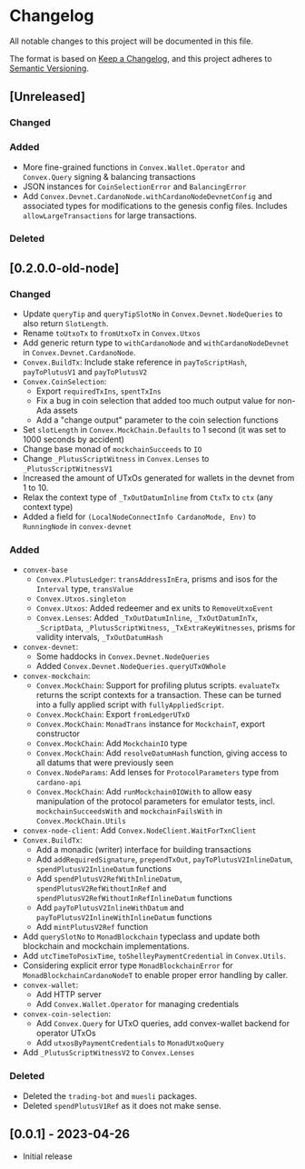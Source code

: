 # Changelog

All notable changes to this project will be documented in this file.

The format is based on [Keep a Changelog](https://keepachangelog.com/en/1.1.0/),
and this project adheres to [Semantic Versioning](https://semver.org/spec/v2.0.0.html).

## [Unreleased]

### Changed

### Added

- More fine-grained functions in `Convex.Wallet.Operator` and `Convex.Query` signing & balancing transactions
- JSON instances for `CoinSelectionError` and `BalancingError`
- Add `Convex.Devnet.CardanoNode.withCardanoNodeDevnetConfig` and associated types for modifications to the genesis config files. Includes `allowLargeTransactions` for large transactions.

### Deleted

## [0.2.0.0-old-node]

### Changed

* Update `queryTip` and `queryTipSlotNo` in `Convex.Devnet.NodeQueries` to also return `SlotLength`.
* Rename `toUtxoTx` to `fromUtxoTx` in `Convex.Utxos`
* Add generic return type to `withCardanoNode` and `withCardanoNodeDevnet` in `Convex.Devnet.CardanoNode`.
* `Convex.BuildTx`: Include stake reference in `payToScriptHash`, `payToPlutusV1` and `payToPlutusV2`
* `Convex.CoinSelection`:
  - Export `requiredTxIns`, `spentTxIns`
  - Fix a bug in coin selection that added too much output value for non-Ada assets
  - Add a "change output" parameter to the coin selection functions
* Set `slotLength` in `Convex.MockChain.Defaults` to 1 second (it was set to 1000 seconds by accident)
* Change base monad of `mockchainSucceeds` to `IO`
* Change `_PlutusScriptWitness` in `Convex.Lenses` to `_PlutusScriptWitnessV1`
* Increased the amount of UTxOs generated for wallets in the devnet from 1 to 10.
* Relax the context type of `_TxOutDatumInline` from `CtxTx` to `ctx` (any context type)
* Added a field for `(LocalNodeConnectInfo CardanoMode, Env)` to `RunningNode` in `convex-devnet`

### Added

* `convex-base`
  - `Convex.PlutusLedger`: `transAddressInEra`, prisms and isos for the `Interval` type, `transValue`
  - `Convex.Utxos.singleton`
  - `Convex.Utxos`: Added redeemer and ex units to `RemoveUtxoEvent`
  - `Convex.Lenses`: Added `_TxOutDatumInline`, `_TxOutDatumInTx`, `_ScriptData`, `_PlutusScriptWitness`, `_TxExtraKeyWitnesses`, prisms for validity intervals, `_TxOutDatumHash`
* `convex-devnet`:
  - Some haddocks in `Convex.Devnet.NodeQueries`
  - Added `Convex.Devnet.NodeQueries.queryUTxOWhole`
* `convex-mockchain`:
  - `Convex.MockChain`: Support for profiling plutus scripts. `evaluateTx` returns the script contexts for a transaction. These can be turned into a fully applied script with `fullyAppliedScript`.
  - `Convex.MockChain`: Export `fromLedgerUTxO`
  - `Convex.MockChain`: `MonadTrans` instance for `MockchainT`, export constructor
  - `Convex.MockChain`: Add `MockchainIO` type
  - `Convex.MockChain`: Add `resolveDatumHash` function, giving access to all datums that were previously seen
  - `Convex.NodeParams`: Add lenses for `ProtocolParameters` type from `cardano-api`
  - `Convex.MockChain`: Add `runMockchain0IOWith` to allow easy manipulation of the protocol parameters for emulator tests, incl. `mockchainSucceedsWith` and `mockchainFailsWith` in `Convex.MockChain.Utils`
* `convex-node-client`: Add `Convex.NodeClient.WaitForTxnClient`
* `Convex.BuildTx`:
  - Add a monadic (writer) interface for building transactions
  - Add `addRequiredSignature`, `prependTxOut`, `payToPlutusV2InlineDatum`, `spendPlutusV2InlineDatum` functions
  - Add `spendPlutusV2RefWithInlineDatum`, `spendPlutusV2RefWithoutInRef` and `spendPlutusV2RefWithoutInRefInlineDatum` functions
  - Add `payToPlutusV2InlineWithDatum` and `payToPlutusV2InlineWithInlineDatum` functions
  - Add `mintPlutusV2Ref` function
* Add `querySlotNo` to `MonadBlockchain` typeclass and update both blockchain and mockchain implementations.
* Add `utcTimeToPosixTime`, `toShelleyPaymentCredential` in `Convex.Utils`.
* Considering explicit error type `MonadBlockchainError` for `MonadBlockchainCardanoNodeT` to enable proper error handling by caller.
* `convex-wallet`:
  - Add HTTP server
  - Add `Convex.Wallet.Operator` for managing credentials
* `convex-coin-selection`:
  - Add `Convex.Query` for UTxO queries, add convex-wallet backend for operator UTxOs
  - Add `utxosByPaymentCredentials` to `MonadUtxoQuery`
* Add `_PlutusScriptWitnessV2` to `Convex.Lenses`

### Deleted

* Deleted the `trading-bot` and `muesli` packages.
* Deleted `spendPlutusV1Ref` as it does not make sense.

## [0.0.1] - 2023-04-26

* Initial release
